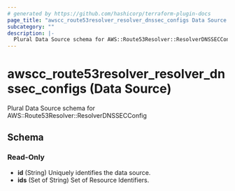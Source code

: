 ```yaml
---
# generated by https://github.com/hashicorp/terraform-plugin-docs
page_title: "awscc_route53resolver_resolver_dnssec_configs Data Source - terraform-provider-awscc"
subcategory: ""
description: |-
  Plural Data Source schema for AWS::Route53Resolver::ResolverDNSSECConfig
---
```


# awscc_route53resolver_resolver_dnssec_configs (Data Source)

Plural Data Source schema for AWS::Route53Resolver::ResolverDNSSECConfig



<!-- schema generated by tfplugindocs -->
## Schema

### Read-Only

- **id** (String) Uniquely identifies the data source.
- **ids** (Set of String) Set of Resource Identifiers.


